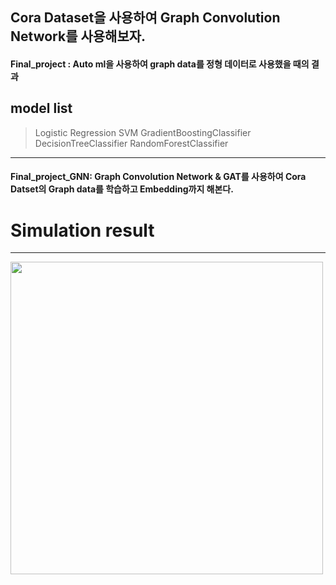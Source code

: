 ## Cora Dataset을 사용하여 Graph Convolution Network를 사용해보자. 

#### Final_project : Auto ml을 사용하여 graph data를 정형 데이터로 사용했을 때의 결과
## model list
>Logistic Regression
>SVM 
>GradientBoostingClassifier
>DecisionTreeClassifier
>RandomForestClassifier
------
#### Final_project_GNN: Graph Convolution Network & GAT를 사용하여 Cora Datset의 Graph data를 학습하고 Embedding까지 해본다. 


# Simulation result
------
<img src="./img/GCN_BEST_100.gif" width="500" height="500"  />

